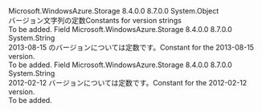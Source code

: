 <Type Name="Constants+VersionConstants" FullName="Microsoft.WindowsAzure.Storage.Shared.Protocol.Constants+VersionConstants">
  <TypeSignature Language="C#" Value="public static class Constants.VersionConstants" />
  <TypeSignature Language="ILAsm" Value=".class nested public auto ansi abstract sealed beforefieldinit Constants/VersionConstants extends System.Object" />
  <TypeSignature Language="DocId" Value="T:Microsoft.WindowsAzure.Storage.Shared.Protocol.Constants.VersionConstants" />
  <TypeSignature Language="VB.NET" Value="Public Class Constants.VersionConstants" />
  <TypeSignature Language="F#" Value="type Constants.VersionConstants = class" />
  <AssemblyInfo>
    <AssemblyName>Microsoft.WindowsAzure.Storage</AssemblyName>
    <AssemblyVersion>8.4.0.0</AssemblyVersion>
    <AssemblyVersion>8.7.0.0</AssemblyVersion>
  </AssemblyInfo>
  <Base>
    <BaseTypeName>System.Object</BaseTypeName>
  </Base>
  <Interfaces />
  <Docs>
    <summary>
            <span data-ttu-id="0199e-101">バージョン文字列の定数</span><span class="sxs-lookup"><span data-stu-id="0199e-101">Constants for version strings</span></span>
            </summary>
    <remarks>To be added.</remarks>
  </Docs>
  <Members>
    <Member MemberName="August2013">
      <MemberSignature Language="C#" Value="public const string August2013;" />
      <MemberSignature Language="ILAsm" Value=".field public static literal string August2013" />
      <MemberSignature Language="DocId" Value="F:Microsoft.WindowsAzure.Storage.Shared.Protocol.Constants.VersionConstants.August2013" />
      <MemberSignature Language="VB.NET" Value="Public Const August2013 As String " />
      <MemberSignature Language="F#" Value="val mutable August2013 : string" Usage="Microsoft.WindowsAzure.Storage.Shared.Protocol.Constants.VersionConstants.August2013" />
      <MemberType>Field</MemberType>
      <AssemblyInfo>
        <AssemblyName>Microsoft.WindowsAzure.Storage</AssemblyName>
        <AssemblyVersion>8.4.0.0</AssemblyVersion>
        <AssemblyVersion>8.7.0.0</AssemblyVersion>
      </AssemblyInfo>
      <ReturnValue>
        <ReturnType>System.String</ReturnType>
      </ReturnValue>
      <Docs>
        <summary>
            <span data-ttu-id="0199e-102">2013-08-15 のバージョンについては定数です。</span><span class="sxs-lookup"><span data-stu-id="0199e-102">Constant for the 2013-08-15 version.</span></span>
            </summary>
        <remarks>To be added.</remarks>
      </Docs>
    </Member>
    <Member MemberName="February2012">
      <MemberSignature Language="C#" Value="public const string February2012;" />
      <MemberSignature Language="ILAsm" Value=".field public static literal string February2012" />
      <MemberSignature Language="DocId" Value="F:Microsoft.WindowsAzure.Storage.Shared.Protocol.Constants.VersionConstants.February2012" />
      <MemberSignature Language="VB.NET" Value="Public Const February2012 As String " />
      <MemberSignature Language="F#" Value="val mutable February2012 : string" Usage="Microsoft.WindowsAzure.Storage.Shared.Protocol.Constants.VersionConstants.February2012" />
      <MemberType>Field</MemberType>
      <AssemblyInfo>
        <AssemblyName>Microsoft.WindowsAzure.Storage</AssemblyName>
        <AssemblyVersion>8.4.0.0</AssemblyVersion>
        <AssemblyVersion>8.7.0.0</AssemblyVersion>
      </AssemblyInfo>
      <ReturnValue>
        <ReturnType>System.String</ReturnType>
      </ReturnValue>
      <Docs>
        <summary>
            <span data-ttu-id="0199e-103">2012-02-12 バージョンについては定数です。</span><span class="sxs-lookup"><span data-stu-id="0199e-103">Constant for the 2012-02-12 version.</span></span>
            </summary>
        <remarks>To be added.</remarks>
      </Docs>
    </Member>
  </Members>
</Type>
